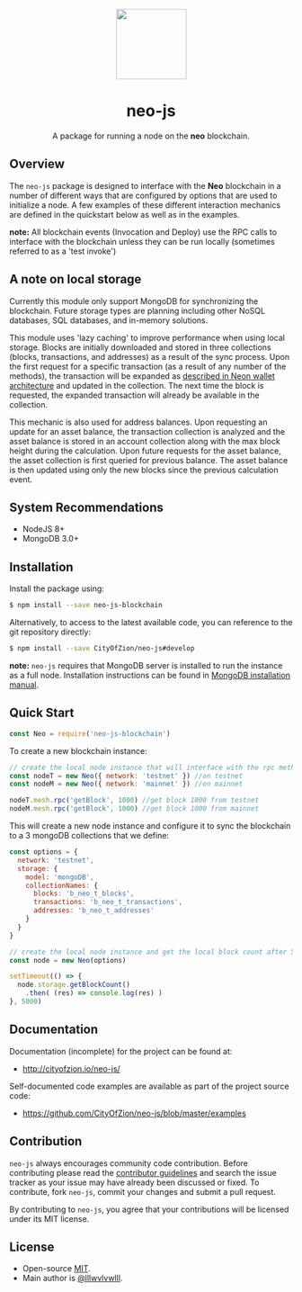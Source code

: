 <p align="center">
  <img 
    src="http://res.cloudinary.com/vidsy/image/upload/v1503160820/CoZ_Icon_DARKBLUE_200x178px_oq0gxm.png" 
    width="125px;">
</p>

<h1 align="center">neo-js</h1>

<p align="center">
  A package for running a node on the <b>neo</b> blockchain.
</p>

## Overview

The `neo-js` package is designed to interface with the **Neo** blockchain in a number of different ways that are configured by options that are used to initialize a node.  A few examples of these different interaction mechanics are defined in the quickstart below as well as in the examples.

**note:** All blockchain events (Invocation and Deploy) use the RPC calls to interface with the blockchain unless they can be run locally (sometimes referred to as a 'test invoke')

## A note on local storage

Currently this module only support MongoDB for synchronizing the blockchain.  Future storage types are planning including other NoSQL databases, SQL databases, and in-memory solutions.

This module uses 'lazy caching' to improve performance when using local storage. Blocks are initially downloaded and stored in three collections (blocks, transactions, and addresses) as a result of the sync process. Upon the first request for a specific transaction (as a result of any number of the methods), the transaction will be expanded as [described in Neon wallet architecture](https://github.com/CityOfZion/neon-wallet-db/blob/master/docs/Overview.md) and updated in the collection. The next time the block is requested, the expanded transaction will already be available in the collection.

This mechanic is also used for address balances. Upon requesting an update for an asset balance, the transaction collection is analyzed and the asset balance is stored in an account collection along with the max block height during the calculation. Upon future requests for the asset balance, the asset collection is first queried for previous balance.  The asset balance is then updated using only the new blocks since the previous calculation event.

## System Recommendations

* NodeJS 8+
* MongoDB 3.0+

## Installation

Install the package using:

```bash
$ npm install --save neo-js-blockchain
```

Alternatively, to access to the latest available code, you can reference to the git repository directly:

```bash
$ npm install --save CityOfZion/neo-js#develop
```

**note:** `neo-js` requires that MongoDB server is installed to run the instance as a full node.
Installation instructions can be found in [MongoDB installation manual](https://docs.mongodb.com/manual/installation/).

## Quick Start

```js
const Neo = require('neo-js-blockchain')
```

To create a new blockchain instance:

```js
// create the local node instance that will interface with the rpc methods
const nodeT = new Neo({ network: 'testnet' }) //on testnet
const nodeM = new Neo({ network: 'mainnet' }) //on mainnet

nodeT.mesh.rpc('getBlock', 1000) //get block 1000 from testnet
nodeM.mesh.rpc('getBlock', 1000) //get block 1000 from mainnet
```


This will create a new node instance and configure it to sync the blockchain to a 3 mongoDB collections that we define:

```js
const options = {
  network: 'testnet',
  storage: {
    model: 'mongoDB',
    collectionNames: {
      blocks: 'b_neo_t_blocks',
      transactions: 'b_neo_t_transactions',
      addresses: 'b_neo_t_addresses'
    }
  }
}

// create the local node instance and get the local block count after 5 seconds.
const node = new Neo(options)

setTimeout(() => {
  node.storage.getBlockCount()
    .then( (res) => console.log(res) )
}, 5000)
```

## Documentation

Documentation (incomplete) for the project can be found at:

* http://cityofzion.io/neo-js/

Self-documented code examples are available as part of the project source code:

* https://github.com/CityOfZion/neo-js/blob/master/examples

## Contribution

`neo-js` always encourages community code contribution. Before contributing please read the [contributor guidelines](.github/CONTRIBUTING.md) and search the issue tracker as your issue may have already been discussed or fixed. To contribute, fork `neo-js`, commit your changes and submit a pull request.

By contributing to `neo-js`, you agree that your contributions will be licensed under its MIT license.

## License

* Open-source [MIT](LICENSE.md).
* Main author is [@lllwvlvwlll](https://github.com/lllwvlvwlll).
